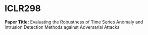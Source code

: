 # ICLR298
**Paper Title:** Evaluating the Robustness of Time Series Anomaly and Intrusion Detection Methods against Adversarial Attacks 
